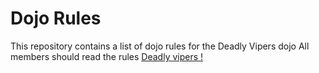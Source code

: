 Dojo Rules
==========

This repository contains a list of dojo rules for the Deadly Vipers dojo
All members should read the rules
[Deadly vipers !](https://github.com/deadlyvipers)
